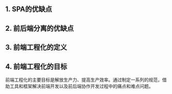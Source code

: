 ## 1. SPA的优缺点

## 2. 前后端分离的优缺点

## 3. 前端工程化的定义

## 4. 前端工程化的目标

前端工程化的主要目标是解放生产力、提高生产效率。通过制定一系列的规范，借助工具和框架解决前端开发以及前后端协作开发过程中的痛点和难点问题。